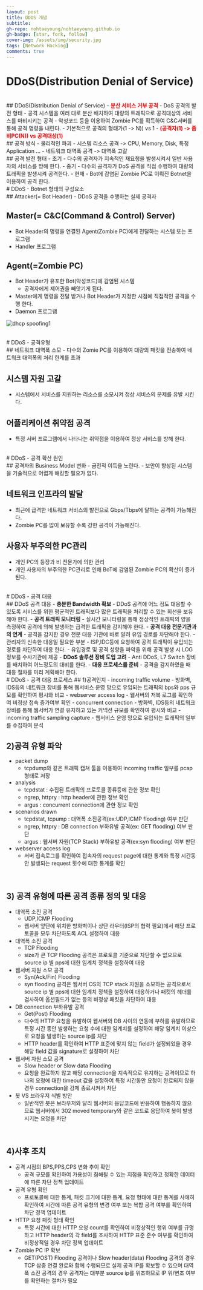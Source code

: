 ```yaml
---
layout: post
title: DDOS 개념
subtitle: 
gh-repo: nohtaeyoung/nohtaeyoung.github.io
gh-badge: [star, fork, follow]
cover-img: /assets/img/security.jpg
tags: [Network Hacking]
comments: true
---
```


# DDoS(Distribution Denial of Service)
<br>
## DDoS(Distribution Denial of Service)
- <b style="color:red">분산 서비스 거부 공격</b>
- DoS 공격의 발전 형태
- 공격 시스템을 여러 대로 분산 배치하여 대량의 트래픽으로 공격대상의 서비스를 마비시키는 공격
  - 악성코드 등을 이용하여 Zombie PC를 획득하여 C&C서버를 통해 공격 명령을 내린다.
- 기본적으로 공격의 형태가(1 -> N)) vs 1
  - <b style="color:red">(공격자(1) -> 좀비PC(N)) vs 공격대상(1)</b>

<br>
## 공격 방식
- 물리적인 파괴
- 시스템 리소스 공격 -> CPU, Memory, Disk, 특정 Application ...
- 네트워크 대역폭 공격 -> 대역폭 고갈

<br>
## 공격 발전 형태
- 초기
  - 다수의 공격자가 지속적인 재요청을 발생시켜서 일반 사용자의 서비스를 방해 한다.
- 중기
  - 다수의 공격자가 DoS 공격을 직접 수행하여 대량의 트래픽을 발생시켜 공격한다.
- 현재
  - Bot에 감염된 Zombie PC로 이뤄진 Botnet을 이용하여 공격 한다.

<br>
# DDoS - Botnet 형태의 구성요소
<br>
## Attacker(= Bot Header)
- DDoS 공격을 수행하는 실제 공격자

## Master(= C&C(Command & Control) Server)
- Bot Header의 명령을 연결된 Agent(Zombie PC)에게 전달하는 시스템 또는 프로그램
- Handler 프로그램

## Agent(=Zombie PC)
- Bot Header가 유포한 Bot(악성코드)에 감염된 시스템
  - 공격자에게 제어권을 빼앗기게 된다.
- Master에게 명령을 전달 받거나 Bot Header가 지정한 시점에 직접적인 공격을 수행 한다.
- Daemon 프로그램

![dhcp spoofing1](../assets/img/ddos1.png)

<br>
# DDoS - 공격유형
<br>
## 네트워크 대역폭 소모
- 다수의 Zomie PC를 이용하여 대량의 패킷을 전송하여 네트워크 대역폭의 처리 한계를 초과

## 시스템 자원 고갈
- 시스템에서 서비스를 지원하는 리소스를 소모시켜 정상 서비스의 문제를 유발 시킨다.

## 어플리케이션 취약점 공격
- 특정 서버 프로그램에서 나타나는 취약점을 이용하여 정상 서비스를 방해 한다.

<br>
# DDoS - 공격 확산 원인
<br>
## 공격자의 Business Model 변화
- 금전적 이득을 노린다.
- 보안이 향상된 시스템을 기술적으로 어렵게 해킹할 필요가 없다.

## 네트워크 인프라의 발달
- 최근에 급격한 네트워크 서비스의 발전으로 Gbps/Tbps에 달하는 공격이 가능해진다.
- Zombie PC를 많이 보유할 수록 강한 공격이 가능해진다.

## 사용자 부주의한 PC관리
- 개인 PC의 등장과 비 전문가에 의한 관리
- 개인 사용자의 부주의한 PC관리로 인해 BoT에 감염된 Zombie PC의 확산이 증가된다.
<br>
# DDoS - 공격 대응
<br>
## DDoS 공격 대응
- <b>충분한 Bandwidth 확보</b>
  - DDoS 공격에 어느 정도 대응할 수 있도록 서비스를 위한 평균적인 트래픽보다 많은 트래픽을 처리할 수 있는 회선을 보유해야 한다.
- <b>공격 트래픽 모니터링</b>
  - 실시간 모니터링을 통해 정상적인 트래픽의 양을 측정하여 공격에 의해 발생하는 급격한 트래픽을 감지해야 한다.
- <b>공격 대응 전문기관과의 연계</b>
  - 공격을 감지한 경우 전문 대응 기관에 바로 알려 유입 경로를 차단해야 한다.
  - 관리자의 신속한 대응일 필요한 부분
  - ISP,IDC등에 요청하여 공격 트래픽이 유입되는 경로를 차단하여 대응 한다.
    - 유입경로 및 공격 성향을 파악을 위해 공격 발생 시 LOG정보를 수사기관에 제공
- <b>DDoS 솔루션 장비 도입 고려</b>
  - Anti DDoS, L7 Switch 장비를 배치하여 어느정도의 대비를 한다.
- <b>대응 프로세스를 준비</b>
  - 공격을 감지하였을 때 대응 절차를 미리 계획해야 한다.

<br>
# DDoS - 공격 대응 프로세스
## 1)공격인지
- incoming traffic volume
  - 방화벽, IDS등의 네트워크 장비를 통해 웹서비스 운영 망으로 유입되는 트래픽의 bps와 pps 규모를 확인하여 평시와 비교
- webserver access log
  - 웹서버의 저복 로그를 확인하여 비정상 접속 증가여부 확인
- concurrent connection
  - 방화벽, IDS등의 네트워크 장비를 통해 웹서버가 연결 유지하고 있는 커넥션 규모를 확인하여 평시와 비교
- incoming traffic sampling capture
  - 웹서비스 운영 망으로 유입되는 트래픽의 일부를 수집하여 분석

<br>

## 2)공격 유형 파악
- packet dump
  - tcpdump와 같은 트래픽 캡쳐 툴을 이용하여 incoming traffic 일부를 pcap 형태로 저장
- analysis
  - tcpdstat : 수집된 트래픽의 프로토콜 종류등에 관한 정보 확인
  - ngrep, httpry : http header에 관한 정보 확인
  - argus : concurrent connection에 관한 정보 확인
- scenarios drawn
  - tcpdstat, tcpump : 대역폭 소진공격(ex:UDP,ICMP flooding) 여부 판단
  - ngrep, httpry : DB connection 부하유발 공격(ex: GET flooding) 여부 판단
  - argus : 웹서버 자원(TCP Stack) 부하유발 공격(ex:syn flooding) 여부 판단
- webserver access log
  - 서버 접속로그를 확인하여 접속자의 request page에 대한 통계와 특정 시간동안 발생되는 request 횟수에 대한 통계를 확인
<br>

## 3) 공격 유형에 따른 공격 종류 정의 및 대응
- 대역폭 소진 공격
  - UDP,ICMP Flooding
  - 웹서버 앞단에 위치한 방화벽이나 상단 라우터(ISP의 협력 필요)에서 해당 프로토콜을 모두 차단하도록 ACL 설정하여 대응
- 대역폭 소진 공격
  - TCP Flooding
  - size가 큰 TCP Flooding 공격은 프로토콜 기준으로 차단할 수 없으므로 source ip 별 pps에 대한 임계치 정책을 설정하여 대응
- 웹서버 자원 소모 공격
  - Syn(Ack/Fin) Flooding
  - syn flooding 공격은 웹서버 OS의 TCP stack 자원을 소모하는 공격으로서 source ip 별 pps에 대한 임계치 정책을 설정하여 대응하거나 패킷의 헤더를 검사하여 옵션필드가 없는 등의 비정상 패킷을 차단하여 대응
- DB connection 부하유발 공격
  - Get(Post) Flooding
  - 다수의 HTTP 요청을 유발하여 웹서버와 DB 사이의 연동에 부하를 유발하므로 특정 시간 동안 발생하는 요청 수에 대한 임계치를 설정하여 해당 임계치 이상으로 요청을 발생하는 source ip를 차단
  - HTTP header를 확인하여 HTTP 표준에 맞지 않는 field가 설정되었을 경우 해당 field 값을 signature로 설정하여 차단
- 웹서버 자원 소모 공격
  - Slow header or Slow data Flooding
  - 요청을 완료하지 않고 해당 connection을 지속적으로 유지하는 공격이므로 하나의 요청에 대한 timeout 값을 설정하여 특정 시간동안 요청이 완료되지 않을 경우 connection을 강제 종료시켜서 차단
- 봇 VS 브라우저 식별 방안
  - 일반적인 봇은 브라우저와 달리 웹서버의 응답코드에 반응하여 행동하지 않으므로 웹서버에서 302 moved temporary와 같은 코드로 응답하여 봇이 발생시키는 요청을 차단
<br>

## 4)사후 조치
- 공격 시점의 BPS,PPS,CPS 변화 추이 확인
  - 공격 규모를 확인하여 가용성이 침해될 수 있는 지점을 확인하고 정확한 데이터에 따른 차단 정책 업데이트
- 공격 유형 확인
  - 프로토콜에 대한 통계, 패킷 크기에 대한 통계, 요청 형태에 대한 통계를 사에히 확인하여 시간에 따른 공격 유형의 변경 여부 또는 복합 공격 여부를 확인하여 차단 정책 업데이트
- HTTP 요청 패킷 형태 확인
  - 특정 시간에 대한 HTTP 요청 count를 확인하여 비정상적인 행위 여부를 규명하고 HTTP header의 각 field를 조사하여 HTTP 표준 준수 여부를 확인하여 비정상적일 경우 차단 정책 업데이트
- Zombie PC IP 확보
  - GET(POST) Flooding 공격이나 Slow header(data) Flooding 공격의 경우 TCP 삼중 연결 완료와 함께 수행되므로 실제 공격 IP를 확보할 수 있으며 대역폭 소진 공격의 경우 공격자는 대부분 source ip를 위조하므로 IP 위/변조 여부를 확인하는 절차가 필요
